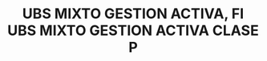 ---
layout: fund
title: UBS MIXTO GESTION ACTIVA, FI UBS MIXTO GESTION ACTIVA CLASE P
isin: ES0158316002
---
